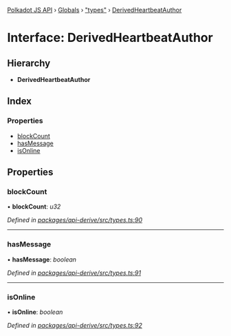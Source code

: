[Polkadot JS API](../README.md) › [Globals](../globals.md) › ["types"](../modules/_types_.md) › [DerivedHeartbeatAuthor](_types_.derivedheartbeatauthor.md)

# Interface: DerivedHeartbeatAuthor

## Hierarchy

* **DerivedHeartbeatAuthor**

## Index

### Properties

* [blockCount](_types_.derivedheartbeatauthor.md#blockcount)
* [hasMessage](_types_.derivedheartbeatauthor.md#hasmessage)
* [isOnline](_types_.derivedheartbeatauthor.md#isonline)

## Properties

###  blockCount

• **blockCount**: *u32*

*Defined in [packages/api-derive/src/types.ts:90](https://github.com/polkadot-js/api/blob/9196ce85a/packages/api-derive/src/types.ts#L90)*

___

###  hasMessage

• **hasMessage**: *boolean*

*Defined in [packages/api-derive/src/types.ts:91](https://github.com/polkadot-js/api/blob/9196ce85a/packages/api-derive/src/types.ts#L91)*

___

###  isOnline

• **isOnline**: *boolean*

*Defined in [packages/api-derive/src/types.ts:92](https://github.com/polkadot-js/api/blob/9196ce85a/packages/api-derive/src/types.ts#L92)*

